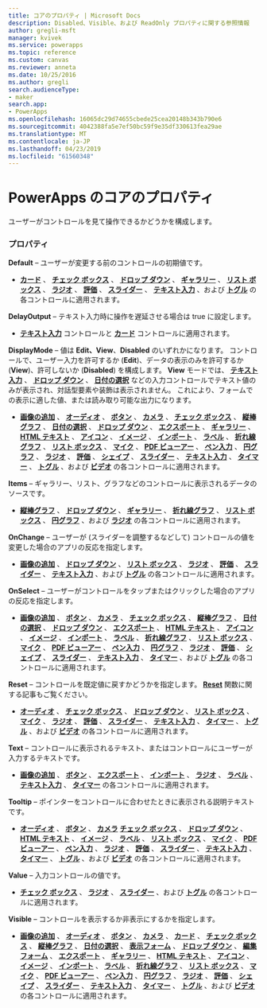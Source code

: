 ```yaml
---
title: コアのプロパティ | Microsoft Docs
description: Disabled、Visible、および ReadOnly プロパティに関する参照情報
author: gregli-msft
manager: kvivek
ms.service: powerapps
ms.topic: reference
ms.custom: canvas
ms.reviewer: anneta
ms.date: 10/25/2016
ms.author: gregli
search.audienceType:
- maker
search.app:
- PowerApps
ms.openlocfilehash: 16065dc29d74655cbede25cea20148b343b790e6
ms.sourcegitcommit: 4042388fa5e7ef50bc59f9e35df330613fea29ae
ms.translationtype: MT
ms.contentlocale: ja-JP
ms.lasthandoff: 04/23/2019
ms.locfileid: "61560348"
---
```

# <a name="core-properties-in-powerapps"></a>PowerApps のコアのプロパティ
ユーザーがコントロールを見て操作できるかどうかを構成します。

### <a name="properties"></a>プロパティ
**Default** – ユーザーが変更する前のコントロールの初期値です。

* **[カード](control-card.md)** 、 **[チェック ボックス](control-check-box.md)** 、 **[ドロップ ダウン](control-drop-down.md)** 、 **[ギャラリー](control-gallery.md)** 、 **[リスト ボックス](control-list-box.md)** 、 **[ラジオ](control-radio.md)** 、 **[評価](control-rating.md)** 、 **[スライダー](control-slider.md)** 、 **[テキスト入力](control-text-input.md)** 、および **[トグル](control-toggle.md)** の各コントロールに適用されます。

**DelayOutput** – テキスト入力時に操作を遅延させる場合は true に設定します。

* **[テキスト入力](control-text-input.md)** コントロールと **[カード](control-card.md)** コントロールに適用されます。

**DisplayMode** – 値は **Edit、View**、**Disabled** のいずれかになります。 コントロールで、ユーザー入力を許可するか (**Edit**)、データの表示のみを許可するか (**View**)、許可しないか (**Disabled**) を構成します。  **View** モードでは、 **[テキスト入力](control-text-input.md)** 、 **[ドロップ ダウン](control-drop-down.md)** 、 **[日付の選択](control-date-picker.md)** などの入力コントロールでテキスト値のみが表示され、対話型要素や装飾は表示されません。  これにより、フォームでの表示に適した値、または読み取り可能な出力になります。

* **[画像の追加](control-add-picture.md)** 、 **[オーディオ](control-audio-video.md)** 、 **[ボタン](control-button.md)** 、 **[カメラ](control-camera.md)** 、 **[チェック ボックス](control-check-box.md)** 、 **[縦棒グラフ](control-column-line-chart.md)** 、 **[日付の選択](control-date-picker.md)** 、 **[ドロップ ダウン](control-drop-down.md)** 、 **[エクスポート](control-export-import.md)** 、 **[ギャラリー](control-gallery.md)** 、 **[HTML テキスト](control-html-text.md)** 、 **[アイコン](control-shapes-icons.md)** 、 **[イメージ](control-image.md)** 、 **[インポート](control-export-import.md)** 、 **[ラベル](control-text-box.md)** 、 **[折れ線グラフ](control-column-line-chart.md)** 、 **[リスト ボックス](control-list-box.md)** 、 **[マイク](control-microphone.md)** 、 **[PDF ビューアー](control-pdf-viewer.md)** 、 **[ペン入力](control-pen-input.md)** 、 **[円グラフ](control-pie-chart.md)** 、 **[ラジオ](control-radio.md)** 、 **[評価](control-rating.md)** 、 **[シェイプ](control-shapes-icons.md)** 、 **[スライダー](control-slider.md)** 、 **[テキスト入力](control-text-input.md)** 、 **[タイマー](control-timer.md)** 、 **[トグル](control-toggle.md)** 、および **[ビデオ](control-audio-video.md)** の各コントロールに適用されます。

**Items** – ギャラリー、リスト、グラフなどのコントロールに表示されるデータのソースです。

* **[縦棒グラフ](control-column-line-chart.md)** 、 **[ドロップ ダウン](control-drop-down.md)** 、 **[ギャラリー](control-gallery.md)** 、 **[折れ線グラフ](control-column-line-chart.md)** 、 **[リスト ボックス](control-list-box.md)** 、 **[円グラフ](control-pie-chart.md)** 、および **[ラジオ](control-radio.md)** の各コントロールに適用されます。

**OnChange** – ユーザーが (スライダーを調整するなどして) コントロールの値を変更した場合のアプリの反応を指定します。

* **[画像の追加](control-add-picture.md)** 、 **[ドロップ ダウン](control-drop-down.md)** 、 **[リスト ボックス](control-list-box.md)** 、 **[ラジオ](control-radio.md)** 、 **[評価](control-rating.md)** 、 **[スライダー](control-slider.md)** 、 **[テキスト入力](control-text-input.md)** 、および **[トグル](control-toggle.md)** の各コントロールに適用されます。

**OnSelect** – ユーザーがコントロールをタップまたはクリックした場合のアプリの反応を指定します。

* **[画像の追加](control-add-picture.md)** 、 **[ボタン](control-button.md)** 、 **[カメラ](control-camera.md)** 、 **[チェック ボックス](control-check-box.md)** 、 **[縦棒グラフ](control-column-line-chart.md)** 、 **[日付の選択](control-date-picker.md)** 、 **[ドロップ ダウン](control-drop-down.md)** 、 **[エクスポート](control-export-import.md)** 、 **[HTML テキスト](control-html-text.md)** 、 **[アイコン](control-shapes-icons.md)** 、 **[イメージ](control-image.md)** 、 **[インポート](control-export-import.md)** 、 **[ラベル](control-text-box.md)** 、 **[折れ線グラフ](control-column-line-chart.md)** 、 **[リスト ボックス](control-list-box.md)** 、 **[マイク](control-microphone.md)** 、 **[PDF ビューアー](control-pdf-viewer.md)** 、 **[ペン入力](control-pen-input.md)** 、 **[円グラフ](control-pie-chart.md)** 、 **[ラジオ](control-radio.md)** 、 **[評価](control-rating.md)** 、 **[シェイプ](control-shapes-icons.md)** 、 **[スライダー](control-slider.md)** 、 **[テキスト入力](control-text-input.md)** 、 **[タイマー](control-timer.md)** 、および **[トグル](control-toggle.md)** の各コントロールに適用されます。

**Reset** – コントロールを既定値に戻すかどうかを指定します。  **[Reset](../functions/function-reset.md)** 関数に関する記事もご覧ください。

* **[オーディオ](control-audio-video.md)** 、 **[チェック ボックス](control-check-box.md)** 、 **[ドロップ ダウン](control-drop-down.md)** 、 **[リスト ボックス](control-list-box.md)** 、 **[マイク](control-microphone.md)** 、 **[ラジオ](control-radio.md)** 、 **[評価](control-rating.md)** 、 **[スライダー](control-slider.md)** 、 **[テキスト入力](control-text-input.md)** 、 **[タイマー](control-timer.md)** 、 **[トグル](control-toggle.md)** 、および **[ビデオ](control-audio-video.md)** の各コントロールに適用されます。

**Text** – コントロールに表示されるテキスト、またはコントロールにユーザーが入力するテキストです。

* **[画像の追加](control-add-picture.md)** 、 **[ボタン](control-button.md)** 、 **[エクスポート](control-check-box.md)** 、 **[インポート](control-export-import.md)** 、 **[ラジオ](control-export-import.md)** 、 **[ラベル](control-text-box.md)** 、 **[テキスト入力](control-text-input.md)** 、 **[タイマー](control-timer.md)** の各コントロールに適用されます。

**Tooltip** – ポインターをコントロールに合わせたときに表示される説明テキストです。

* **[オーディオ](control-audio-video.md)** 、 **[ボタン](control-button.md)** 、 **[カメラ](control-camera.md)** **[チェック ボックス](control-check-box.md)** 、 **[ドロップ ダウン](control-drop-down.md)** 、 **[HTML テキスト](control-html-text.md)** 、 **[イメージ](control-image.md)** 、 **[ラベル](control-text-box.md)** 、 **[リスト ボックス](control-list-box.md)** 、 **[マイク](control-microphone.md)** 、 **[PDF ビューアー](control-pdf-viewer.md)** 、 **[ペン入力](control-pen-input.md)** 、 **[ラジオ](control-radio.md)** 、 **[評価](control-rating.md)** 、 **[スライダー](control-slider.md)** 、 **[テキスト入力](control-text-input.md)** 、 **[タイマー](control-timer.md)** 、 **[トグル](control-toggle.md)** 、および **[ビデオ](control-audio-video.md)** の各コントロールに適用されます。

**Value** – 入力コントロールの値です。

* **[チェック ボックス](control-check-box.md)** 、 **[ラジオ](control-radio.md)** 、 **[スライダー](control-slider.md)** 、および **[トグル](control-toggle.md)** の各コントロールに適用されます。

**Visible** – コントロールを表示するか非表示にするかを指定します。

* **[画像の追加](control-add-picture.md)** 、 **[オーディオ](control-audio-video.md)** 、 **[ボタン](control-button.md)** 、 **[カメラ](control-camera.md)** 、 **[カード](control-card.md)** 、 **[チェック ボックス](control-check-box.md)** 、 **[縦棒グラフ](control-column-line-chart.md)** 、 **[日付の選択](control-date-picker.md)** 、 **[表示フォーム](control-form-detail.md)** 、 **[ドロップ ダウン](control-drop-down.md)** 、 **[編集フォーム](control-form-detail.md)** 、 **[エクスポート](control-export-import.md)** 、 **[ギャラリー](control-gallery.md)** 、 **[HTML テキスト](control-html-text.md)** 、 **[アイコン](control-shapes-icons.md)** 、 **[イメージ](control-image.md)** 、 **[インポート](control-export-import.md)** 、 **[ラベル](control-text-box.md)** 、 **[折れ線グラフ](control-column-line-chart.md)** 、 **[リスト ボックス](control-list-box.md)** 、 **[マイク](control-microphone.md)** 、 **[PDF ビューアー](control-pdf-viewer.md)** 、 **[ペン入力](control-pen-input.md)** 、 **[円グラフ](control-pie-chart.md)** 、 **[ラジオ](control-radio.md)** 、 **[評価](control-rating.md)** 、 **[シェイプ](control-shapes-icons.md)** 、 **[スライダー](control-slider.md)** 、 **[テキスト入力](control-text-input.md)** 、 **[タイマー](control-timer.md)** 、 **[トグル](control-toggle.md)** 、および **[ビデオ](control-audio-video.md)** の各コントロールに適用されます。

